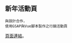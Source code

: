 ## 新年活動頁


```
與設計合作，
使用GSAP與Vue腳本製作之行銷活動頁
```


[頁面連結](https://daylilystudio.github.io/newyearCampaign/)。